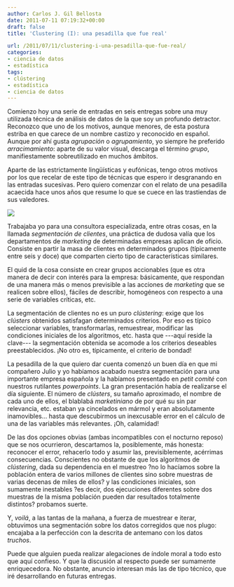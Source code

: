 ```yaml
---
author: Carlos J. Gil Bellosta
date: 2011-07-11 07:19:32+00:00
draft: false
title: 'Clustering (I): una pesadilla que fue real'

url: /2011/07/11/clustering-i-una-pesadilla-que-fue-real/
categories:
- ciencia de datos
- estadística
tags:
- clústering
- estadística
- ciencia de datos
---
```


Comienzo hoy una serie de entradas en seis entregas sobre una muy utilizada técnica de análisis de datos de la que soy un profundo detractor. Reconozco que uno de los motivos, aunque menores, de esta postura estriba en que carece de un nombre castizo y reconocido en español. Aunque por ahí gusta _agrupación_ o _agrupamiento_, yo siempre he preferido _arracimamiento_: aparte de su valor visual, descarga el término _grupo_, manifiestamente sobreutilizado en muchos ámbitos.

Aparte de las estrictamente lingüísticas y eufónicas, tengo otros motivos por los que recelar de este tipo de técnicas que espero ir desgranando en las entradas sucesivas. Pero quiero comenzar con el relato de una pesadilla acaecida hace unos años que resume lo que se cuece en las trastiendas de sus valedores.

[![](/wp-uploads/2011/07/clustering.png#center)
](/wp-uploads/2011/07/clustering.png#center)

Trabajaba yo para una consultora especializada, entre otras cosas, en la llamada _segmentación de clientes_, una práctica de dudosa valía que los departamentos de _marketing_ de determinadas empresas aplican de oficio. Consiste en partir la masa de clientes en determinados grupos (típicamente entre seis y doce) que comparten cierto tipo de características similares.

El quid de la cosa consiste en crear grupos accionables (que es otra manera de decir con interés para la empresa: básicamente, que respondan de una manera más o menos previsible a las acciones de _marketing_ que se realicen sobre ellos), fáciles de describir, homogéneos con respecto a una serie de variables críticas, etc.

La segmentación de clientes no es un puro _clústering_: exige que los _clústers_ obtenidos satisfagan determinados criterios. Por eso es típico seleccionar variables, transformarlas, remuestrear, modificar las condiciones iniciales de los algoritmos, etc. hasta que ---aquí reside la clave--- la segmentación obtenida se acomode a los criterios deseables preestablecidos. ¡No otro es, típicamente, el criterio de bondad!

La pesadilla de la que quiero dar cuenta comenzó un buen día en que mi compañero Julio y yo habíamos acabado nuestra segmentación para una importante empresa española y la habíamos presentado en _petit comité_ con nuestros rutilantes _powerpoints_. La gran presentación habia de realizarse el día siguiente. El número de _clústers_, su tamaño aproximado, el nombre de cada uno de ellos, el blablabá _marketiniano_ de por qué su sin par relevancia, etc. estaban ya cincelados en mármol y eran absolutamente inamovibles... hasta que descubirmos un inexcusable error en el cálculo de una de las variables más relevantes. ¡Oh, calamidad!

De las dos opciones obvias (ambas incompatibles con el nocturno reposo) que se nos ocurrieron, descartamos la, posiblemente, más honesta: reconocer el error, rehacerlo todo y asumir las, previsiblemente, acérrimas consecuencias. Conscientes no obstante de que los algoritmos de _clústering_, dada su dependencia en el muestreo ?no lo hacíamos sobre la población entera de varios millones de clientes sino sobre muestras de varias decenas de miles de ellos? y las condiciones iniciales, son sumamente inestables ?es decir, dos ejecuciones diferentes sobre dos muestras de la misma población pueden dar resultados totalmente distintos? probamos suerte.

Y, _voilá_, a las tantas de la mañana, a fuerza de muestrear e iterar, obtuvimos una segmentación sobre los datos corregidos que nos plugo: encajaba a la perfección con la descrita de antemano con los datos _truchos_.

Puede que alguien pueda realizar alegaciones de índole moral a todo esto que aquí confieso. Y que la discusión al respecto puede ser sumamente enriquecedora. No obstante, anuncio interesan más las de tipo técnico, que iré desarrollando en futuras entregas.
